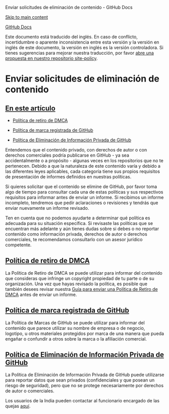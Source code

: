Enviar solicitudes de eliminación de contenido - GitHub Docs

[Skip to main content](#main-content)

[](/es)[GitHub Docs](/es)

Este documento está traducido del inglés. En caso de conflicto, incertidumbre o aparente inconsistencia entre esta versión y la versión en inglés de este documento, la versión en inglés es la versión controladora. Si tienes sugerencias para mejorar nuestra traducción, por favor [abre una propuesta en nuestro repositorio site-policy](https://github.com/github/site-policy/issues).

Enviar solicitudes de eliminación de contenido
==========

[En este artículo](/github/site-policy/submitting-content-removal-requests#in-this-article)
----------

* [](#dmca-takedown-policy)[Política de retiro de DMCA](/es/articles/dmca-takedown-policy)

* [](#github-trademark-policy)[Política de marca registrada de GitHub](/es/articles/github-trademark-policy)

* [](#github-private-information-removal-policy)[Política de Eliminación de Información Privada de GitHub](/es/github/site-policy/github-private-information-removal-policy)

Entendemos que el contenido privado, con derechos de autor o con derechos comerciales podría publicarse en GitHub - ya sea accidentalmente o a propósito - algunas veces en los repositorios que no te pertenecen. Debido a que la naturaleza de este contenido varía y debido a las diferentes leyes aplicables, cada categoría tiene sus propios requisitos de presentación de informes definidos en nuestras políticas.

Si quieres solicitar que el contenido se elimine de GitHub, por favor toma algo de tiempo para consultar cada una de estas políticas y sus respectivos requisitos para informar antes de enviar un informe. Si recibimos un informe incompleto, tendremos que pedir aclaraciones o revisiones y tendrás que enviar nuevamente un informe revisado.

Ten en cuenta que no podemos ayudarte a determinar qué política es adecuada para su situación específica. Si revisaste las políticas que se encuentran más adelante y aún tienes dudas sobre si debes o no reportar contenido como información privada, derechos de autor o derechos comerciales, te recomendamos consultarlo con un asesor jurídico competente.

[](#dmca-takedown-policy)[Política de retiro de DMCA](/es/articles/dmca-takedown-policy)
----------

La Política de Retiro de DMCA se puede utilizar para informar del contenido que consideras que infringe un copyright propiedad de tu parte o de su organización. Una vez que hayas revisado la política, es posible que también desees revisar nuestra [Guía para enviar una Política de Retiro de DMCA](/es/articles/guide-to-submitting-a-dmca-takedown-notice) antes de enviar un informe.

[](#github-trademark-policy)[Política de marca registrada de GitHub](/es/articles/github-trademark-policy)
----------

La Política de Marcas de GitHub se puede utilizar para informar del contenido que parece utilizar su nombre de empresa o de negocio, logotipo, u otros materiales protegidos por marca de una manera que pueda engañar o confundir a otros sobre la marca o la afiliación comercial.

[](#github-private-information-removal-policy)[Política de Eliminación de Información Privada de GitHub](/es/github/site-policy/github-private-information-removal-policy)
----------

La Política de Eliminación de Información Privada de GitHub puede utilizarse para reportar datos que sean privados (confidenciales y que posean un riesgo de seguridad), pero que no se protege necesariamente por derechos de autor o comerciales.

Los usuarios de la India pueden contactar al funcionario encargado de las quejas [aquí](https://support.github.com/contact/india-grievance-officer).
